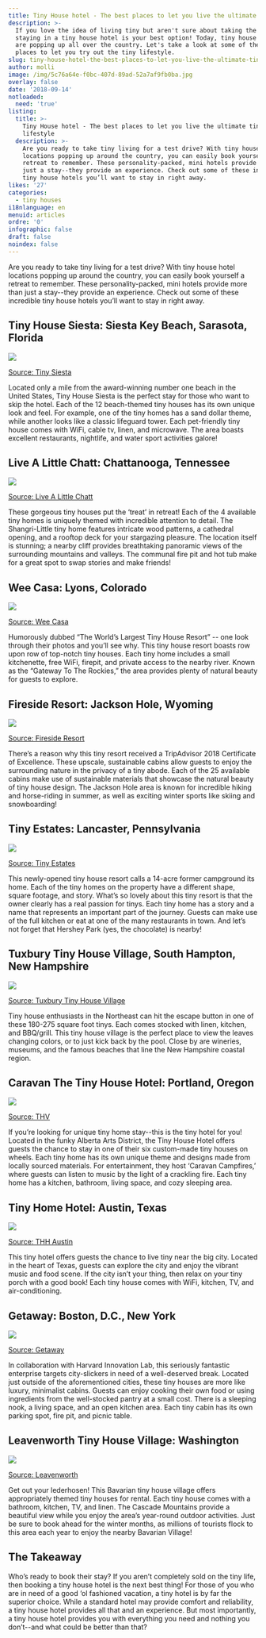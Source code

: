 ```yaml
---
title: Tiny House hotel - The best places to let you live the ultimate tiny lifestyle
description: >-
  If you love the idea of living tiny but aren't sure about taking the leap;
  staying in a tiny house hotel is your best option! Today, tiny house hotels
  are popping up all over the country. Let's take a look at some of the best
  places to let you try out the tiny lifestyle.
slug: tiny-house-hotel-the-best-places-to-let-you-live-the-ultimate-tiny-lifestyle
author: molli
image: /img/5c76a64e-f0bc-407d-89ad-52a7af9fb0ba.jpg
overlay: false
date: '2018-09-14'
notloaded:
  need: 'true'
listing:
  title: >-
    Tiny House hotel - The best places to let you live the ultimate tiny
    lifestyle
  description: >-
    Are you ready to take tiny living for a test drive? With tiny house hotel
    locations popping up around the country, you can easily book yourself a
    retreat to remember. These personality-packed, mini hotels provide more than
    just a stay--they provide an experience. Check out some of these incredible
    tiny house hotels you’ll want to stay in right away.
likes: '27'
categories:
  - tiny houses
i18nlanguage: en
menuid: articles
ordre: '0'
infographic: false
draft: false
noindex: false
---
```

Are you ready to take tiny living for a test drive? With tiny house hotel locations popping up around the country, you can easily book yourself a retreat to remember. These personality-packed, mini hotels provide more than just a stay--they provide an experience. Check out some of these incredible tiny house hotels you’ll want to stay in right away.

## Tiny House Siesta: Siesta Key Beach, Sarasota, Florida 

![](/img/siesta.png)

[Source: Tiny Siesta](https://www.tinyhousesiesta.com/photos?lightbox=dataItem-j1p1cdpm1)

Located only a mile from the award-winning number one beach in the United States, Tiny House Siesta is the perfect stay for those who want to skip the hotel. Each of the 12 beach-themed tiny houses has its own unique look and feel. For example, one of the tiny homes has a sand dollar theme, while another looks like a classic lifeguard tower. Each pet-friendly tiny house comes with WiFi, cable tv, linen, and microwave. The area boasts excellent restaurants, nightlife, and water sport activities galore!

## Live A Little Chatt: Chattanooga, Tennessee

![](/img/chatt.png)

[Source: Live A Little Chatt ](http://livealittlechatt.com/)

These gorgeous tiny houses put the ‘treat’ in retreat! Each of the 4 available tiny homes is uniquely themed with incredible attention to detail. The Shangri-Little tiny home features intricate wood patterns, a cathedral opening, and a rooftop deck for your stargazing pleasure. The location itself is stunning; a nearby cliff provides breathtaking panoramic views of the surrounding mountains and valleys. The communal fire pit and hot tub make for a great spot to swap stories and make friends! 

## Wee Casa: Lyons, Colorado

![](/img/weecasa.png)

[Source: Wee Casa ](https://weecasa.com/lyons/solaire)

Humorously dubbed “The World’s Largest Tiny House Resort” -- one look through their photos and you’ll see why. This tiny house resort boasts row upon row of top-notch tiny houses. Each tiny home includes a small kitchenette, free WiFi, firepit, and private access to the nearby river. Known as the “Gateway To The Rockies,” the area provides plenty of natural beauty for guests to explore. 

## Fireside Resort: Jackson Hole, Wyoming

![](/img/fireside.png)

[Source: Fireside Resort](https://www.firesidejacksonhole.com/wedge-cabin-tour.htm)

There’s a reason why this tiny resort received a TripAdvisor 2018 Certificate of Excellence. These upscale, sustainable cabins allow guests to enjoy the surrounding nature in the privacy of a tiny abode. Each of the 25 available cabins make use of sustainable materials that showcase the natural beauty of tiny house design. The Jackson Hole area is known for incredible hiking and horse-riding in summer, as well as exciting winter sports like skiing and snowboarding!

## Tiny Estates: Lancaster, Pennsylvania

![](/img/tinyestates.jpg)

[Source: Tiny Estates ](https://tiny-estates.com/)

This newly-opened tiny house resort calls a 14-acre former campground its home. Each of the tiny homes on the property have a different shape, square footage, and story. What’s so lovely about this tiny resort is that the owner clearly has a real passion for tinys. Each tiny home has a story and a name that represents an important part of the journey. Guests can make use of the full kitchen or eat at one of the many restaurants in town. And let’s not forget that Hershey Park (yes, the chocolate) is nearby!

## Tuxbury Tiny House Village, South Hampton, New Hampshire

![](/img/tuxbury.jpg)

[Source: Tuxbury Tiny House Village ](https://www.tuxburytinyhouse.com/home)

Tiny house enthusiasts in the Northeast can hit the escape button in one of these 180-275 square foot tinys. Each comes stocked with linen, kitchen, and BBQ/grill. This tiny house village is the perfect place to view the leaves changing colors, or to just kick back by the pool. Close by are wineries, museums, and the famous beaches that line the New Hampshire coastal region.

## Caravan The Tiny House Hotel: Portland, Oregon

![](/img/tinyhhotel.png)

[Source: THV](< http://tinyhousehotel.com/>)

If you’re looking for unique tiny home stay--this is the tiny hotel for you! Located in the funky Alberta Arts District, the Tiny House Hotel offers guests the chance to stay in one of their six custom-made tiny houses on wheels. Each tiny home has its own unique theme and designs made from locally sourced materials. For entertainment, they host ‘Caravan Campfires,’ where guests can listen to music by the light of a crackling fire. Each tiny home has a kitchen, bathroom, living space, and cozy sleeping area.

## Tiny Home Hotel: Austin, Texas

![](/img/texas.png)

[Source: THH Austin](http://www.tinyhomeshoteltexas.com/rooms/casa-rosa/)

This tiny hotel offers guests the chance to live tiny near the big city. Located in the heart of Texas, guests can explore the city and enjoy the vibrant music and food scene. If the city isn’t your thing, then relax on your tiny porch with a good book! Each tiny house comes with WiFi, kitchen, TV, and air-conditioning. 

## Getaway: Boston, D.C., New York

![](/img/getaway.jpg)

[Source: Getaway ](https://getaway.house/)

In collaboration with Harvard Innovation Lab, this seriously fantastic enterprise targets city-slickers in need of a well-deserved break. Located just outside of the aforementioned cities, these tiny houses are more like luxury, minimalist cabins. Guests can enjoy cooking their own food or using ingredients from the well-stocked pantry at a small cost. There is a sleeping nook, a living space, and an open kitchen area. Each tiny cabin has its own parking spot, fire pit, and picnic table. 

## Leavenworth Tiny House Village: Washington

![](/img/leabenworth.jpg)

[Source: Leavenworth](https://www.leavenworthtinyhouse.com/)

Get out your lederhosen! This Bavarian tiny house village offers appropriately themed tiny houses for rental. Each tiny house comes with a bathroom, kitchen, TV, and linen. The Cascade Mountains provide a beautiful view while you enjoy the area’s year-round outdoor activities. Just be sure to book ahead for the winter months, as millions of tourists flock to this area each year to enjoy the nearby Bavarian Village! 

## The Takeaway

Who’s ready to book their stay? If you aren’t completely sold on the tiny life, then booking a tiny house hotel is the next best thing! For those of you who are in need of a good ‘ol fashioned vacation, a tiny hotel is by far the superior choice. While a standard hotel may provide comfort and reliability, a tiny house hotel provides all that and an experience. But most importantly, a tiny house hotel provides you with everything you need and nothing you don’t--and what could be better than that?
